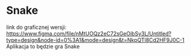 # Snake
link do graficznej wersji:
https://www.figma.com/file/nMtUOQz2eC72sGeOibSy3L/Untitled?type=design&node-id=0%3A1&mode=design&t=NkpQTl8Cd2HF9J0C-1 
Aplikacja to będzie gra Snake 
